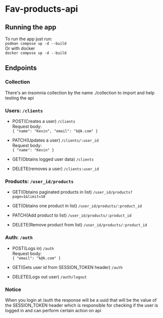 # Fav-products-api

## Running the app
To run the app just run:<br>
`podman compose up -d --build` <br>
Or with docker<br>
`docker compose up -d --build` <br>

## Endpoints

### Collection
There's an insomnia collection by the name ./collection to import and help testing the api

### Users: `/clients`
- POST(Creates a user) `/clients` <br> 
    Request body:<br>
    `{
        "name": "Kevin",
        "email": "k@k.com"
    }
`

- PATCH(Updates a user) `/clients/:user_id` <br> 
    Request body: <br>
    ` {
        "name": "Kevin"
    } `

- GET(Obtains logged user data) `/clients` 

- DELETE(removes a user) `/clients:user_id` 

### Products: `/user_id/products`
- GET(Obtains paginated products in list) `/user_id/products?page=1&limit=10` 

- GET(Obtains one product in list) `/user_id/products/:product_id` 

- PATCH(Add product to list) `/user_id/products/:product_id` 

- DELETE(Remove product from list) `/user_id/products/:product_id` 

### Auth: `/auth`
- POST(Logs in) `/auth` <br> 
    Request body:<br>
    `{
        "email": "k@k.com"
    }
`

- GET(Gets user id from SESSION_TOKEN header) `/auth` <br> 

- DELETE(Logs out user) `/auth/logout` <br> 

### Notice
When you login at /auth the response will be a uuid that will be the value of the SESSION_TOKEN header which is responsible for checking if the user is logged in and can perform certain action on api 
